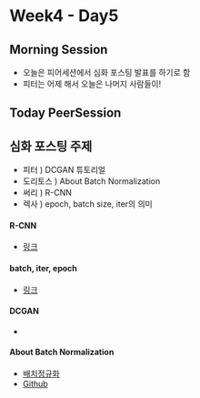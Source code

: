 # Week4 - Day5

## Morning Session
- 오늘은 피어세션에서 심화 포스팅 발표를 하기로 함 
- 피터는 어제 해서 오늘은 나머지 사람들이!

## Today PeerSession
## 심화 포스팅 주제
  - 피터 ) DCGAN 튜토리얼
  - 도리토스 ) About Batch Normalization
  - 써리 ) R-CNN
  - 렉사 ) epoch, batch size, iter의 의미

#### R-CNN
* [링크](https://westshine-data-analysis.tistory.com/136)

#### batch, iter, epoch
* [링크](https://sweetdev.tistory.com/1094)

#### DCGAN
* []()

#### About Batch Normalization
* [배치정규화](https://blog.naver.com/axe_knife/222646352004)
* [Github](https://github.com/wh4044/Boostcamp_AI_Tech/blob/main/%EC%8B%AC%ED%99%94%ED%8F%AC%EC%8A%A4%ED%8C%85/About%20Batch%20Normalization_%EC%A7%84%EC%99%84%ED%98%81.ipynb)
